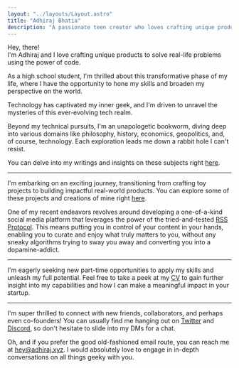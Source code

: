 ```yaml
---
layout: "../layouts/Layout.astro"
title: "Adhiraj Bhatia"
description: "A passionate teen creator who loves crafting unique products to solve real-life problems using the power of code."
---
```



Hey, there!  
I'm Adhiraj and I love crafting unique products to solve real-life problems using the power of code. 

As a high school student, I'm thrilled about this transformative phase of my life, where I have the opportunity to hone my skills and broaden my perspective on the world.

Technology has captivated my inner geek, and I'm driven to unravel the mysteries of this ever-evolving tech realm.

Beyond my technical pursuits, I'm an unapologetic bookworm, diving deep into various domains like philosophy, history, economics, geopolitics, and, of course, technology. Each exploration leads me down a rabbit hole I can't resist.

You can delve into my writings and insights on these subjects right [here](/posts/).

---

I'm embarking on an exciting journey, transitioning from crafting toy projects to building impactful real-world products. You can explore some of these projects and creations of mine right [here](https://github.com/adhirajb1109/).

One of my recent endeavors revolves around developing a one-of-a-kind social media platform that leverages the power of the tried-and-tested [RSS Protocol](https://wikipedia.com/en/rss/). This means putting you in control of your content in your hands, enabling you to curate and enjoy what truly matters to you, without any sneaky algorithms trying to sway you away and converting you into a dopamine-addict.

---

I'm eagerly seeking new part-time opportunities to apply my skills and unleash my full potential. Feel free to take a peek at my [CV](https://read.cv/adhirajb1109) to gain further insight into my capabilities and how I can make a meaningful impact in your startup.

---

I'm super thrilled to connect with new friends, collaborators, and perhaps even co-founders! You can usually find me hanging out on [Twitter](https://tiwtter.com/adhirajb1109/) and [Discord](https://discord.com/users/876685465183473675/), so don't hesitate to slide into my DMs for a chat.

Oh, and if you prefer the good old-fashioned email route, you can reach me at [hey@adhiraj.xyz](mailto:hey@adhiraj.xyz). I would absolutely love to engage in in-depth conversations on all things geeky with you.